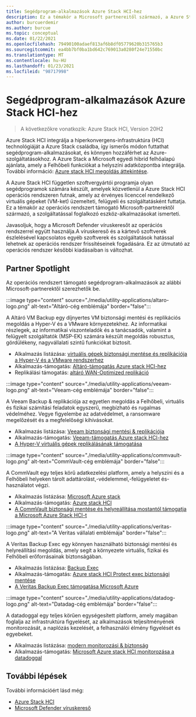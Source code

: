 ```yaml
---
title: Segédprogram-alkalmazások Azure Stack HCI-hez
description: Ez a témakör a Microsoft partnereitől származó, a Azure Stack HCI operációs rendszert támogató alkalmazásokat ismerteti.
author: burcuerdemir
ms.author: burcue
ms.topic: conceptual
ms.date: 01/22/2021
ms.openlocfilehash: 79490100adaef813af6b8df05779620b315765b3
ms.sourcegitcommit: ea4bb7bf0ba1bd642c769013a0280f24e71550bc
ms.translationtype: MT
ms.contentlocale: hu-HU
ms.lasthandoff: 01/23/2021
ms.locfileid: "98717998"
---
```

# <a name="utility-applications-for-azure-stack-hci"></a>Segédprogram-alkalmazások Azure Stack HCI-hez

>A következőkre vonatkozik: Azure Stack HCI, Version 20H2

Azure Stack HCI integrálja a hiperkonvergens-infrastruktúra (HCI) technológiáját a Azure Stack családba, így ismerős módon futtathat segédprogram-alkalmazásokat, és könnyen hozzáférhet az Azure-szolgáltatásokhoz. A Azure Stack a Microsoft egyedi hibrid felhőalapú ajánlata, amely a Felhőbeli funkciókat a helyszíni adatközpontba integrálja. További információ: [Azure stack HCI megoldás áttekintése](../overview.md).

A Azure Stack HCI független szoftvergyártói programja olyan segédprogramok számára készült, amelyek közvetlenül a Azure Stack HCI operációs rendszeren futnak, amely az érvényes licenccel rendelkező virtuális gépeket (VM-ket) üzemelteti, felügyeli és szolgáltatásként futtatja. Ez a témakör az operációs rendszert támogató Microsoft-partnerektől származó, a szolgáltatással foglalkozó eszköz-alkalmazásokat ismerteti.

Javasoljuk, hogy a Microsoft Defender víruskeresőt az operációs rendszerrel együtt használja.A víruskereső és a kártevő szoftverek észlelésével kapcsolatos egyéb szoftverek és szolgáltatások hatással lehetnek az operációs rendszer frissítéseinek fogadására. Ez az útmutató az operációs rendszer későbbi kiadásaiban is változhat.

## <a name="partner-spotlight"></a>Partner Spotlight
Az operációs rendszert támogató segédprogram-alkalmazások az alábbi Microsoft-partnerektől szerezhetők be.

:::image type="content" source="./media/utility-applications/altaro-logo.png" alt-text="Altáró-cég emblémája" border="false":::

A Altáró VM Backup egy díjnyertes VM biztonsági mentési és replikációs megoldás a Hyper-V és a VMware környezetekhez. Az informatikai részlegek, az informatikai viszonteladók és a tanácsadók, valamint a felügyelt szolgáltatók (MSP-EK) számára készült megoldás robusztus, gördülékeny, nagyvállalati szintű funkciókat biztosít.

- Alkalmazás listázása: [virtuális gépek biztonsági mentése és replikációja a Hyper-V és a VMware rendszerhez](https://www.altaro.com/vm-backup/)
- Alkalmazás-támogatás: [Altáró-támogatás Azure stack HCI-hez](https://www.altaro.com/news/single/News-Altaro-applies-its-expertise-in-Hyper-V-backup-to-support-Microsoft.php)
- Replikálási támogatás: [altáró WAN-Optimized replikáció](https://www.altaro.com/vm-backup/wan-optimized-replication.php)

:::image type="content" source="./media/utility-applications/veeam-logo.png" alt-text="Veeam-cég emblémája" border="false":::

A Veeam Backup & replikációja az egyetlen megoldás a Felhőbeli, virtuális és fizikai számítási feladatok egyszerű, megbízható és rugalmas védelméhez. Vegye figyelembe az adatvédelmet, a ransomware megelőzését és a megfelelőségi kihívásokat.

- Alkalmazás listázása: [Veeam biztonsági mentési & replikációja](https://www.veeam.com/vm-backup-recovery-replication-software.html)
- Alkalmazás-támogatás: [Veeam-támogatás Azure stack HCI-hez](https://www.veeam.com/kb4047)
- [A Hyper-V virtuális gépek replikálásának támogatása](https://www.veeam.com/vm-advanced-replication.html?ad=in-text-link)

:::image type="content" source="./media/utility-applications/commvault-logo.png" alt-text="CommVault-cég emblémája" border="false":::

A CommVault egy teljes körű adatkezelési platform, amely a helyszíni és a Felhőbeli helyeken tárolt adattárolást,-védelemmel,-felügyeletet és-használatot végzi.

- Alkalmazás listázása: [Microsoft Azure stack](https://www.commvault.com/supported-technologies/microsoft/azurestack)
- Alkalmazás-támogatás: [Azure stack HCI](https://documentation.commvault.com/11.21/essential/132799_microsoft_azure_stack_hci.html)
- [A CommVault biztonsági mentése és helyreállítása mostantól támogatja a Microsoft Azure Stack HCI-t](https://www.commvault.com/blogs/commvault-backup-and-recovery-now-supports-microsoft-azure-stack-hci)

:::image type="content" source="./media/utility-applications/veritas-logo.png" alt-text="A Veritas vállalati emblémája" border="false":::

A Veritas Backup Exec egy könnyen használható biztonsági mentési és helyreállítási megoldás, amely segít a környezete virtuális, fizikai és Felhőbeli erőforrásainak biztonságában.

- Alkalmazás listázása: [Backup Exec](https://www.veritas.com/protection/backup-exec)
- Alkalmazás-támogatás: [Azure stack HCI Protect exec biztonsági mentése](https://www.veritas.com/support/en_US/article.100048860)
- [A Veritas Backup Exec támogatása Microsoft Azure](https://www.veritas.com/protection/backup-exec/azure)

:::image type="content" source="./media/utility-applications/datadog-logo.png" alt-text="Datadag-cég emblémája" border="false":::

A datadoggal egy teljes körűen egységesített platform, amely magában foglalja az infrastruktúra figyelését, az alkalmazások teljesítményének monitorozását, a naplózás kezelését, a felhasználói élmény figyelését és egyebeket.

- Alkalmazás listázása: [modern monitorozási & biztonság](https://www.datadoghq.com/)
- Alkalmazás-támogatás: [Microsoft Azure stack HCI monitorozása a datadoggal](https://www.datadoghq.com/blog/monitor-azure-stack-hci-datadog)

## <a name="next-steps"></a>További lépések
További információért lásd még:
- [Azure Stack HCI](https://azure.microsoft.com/products/azure-stack/hci/)
- [Microsoft Defender víruskereső](/windows/security/threat-protection/microsoft-defender-antivirus/microsoft-defender-antivirus-in-windows-10)